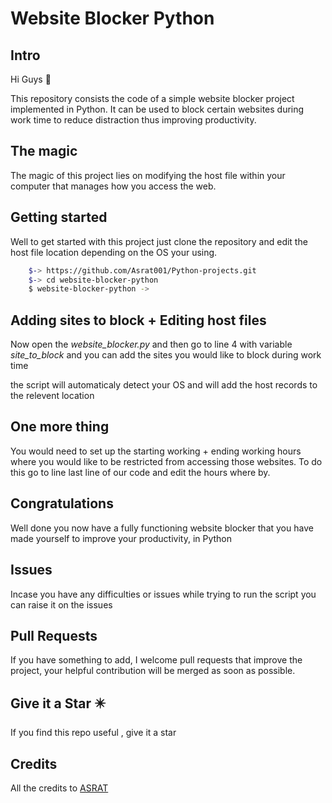 # Website Blocker Python


Intro 
------------

Hi Guys 👋 

This repository consists the code of a simple website blocker project implemented in Python. It can be used to block certain websites during work time to reduce distraction thus improving productivity.


The magic 
--------------

The magic of this project lies on modifying the host file within your 
computer that manages how you access the web.

Getting started 
---------------------

Well to get started with this project just clone the repository 
and edit the host file location depending on the OS your using.

```bash
    $-> https://github.com/Asrat001/Python-projects.git
    $-> cd website-blocker-python
    $ website-blocker-python ->
```

Adding sites to block + Editing host files 
------------------------------------------------

Now open the *website_blocker.py* and then go to line 4 with variable *site_to_block*
and you can add the sites you would like to block during work time


the script will automaticaly detect your OS and will add the host records to the relevent location

One more thing 
-------------------

You would need to set up the starting working + ending working hours where you would like to be restricted from accessing those websites.
To do this go to line last line of our code and edit the hours where by.



Congratulations 
--------------------

Well done you now have a fully functioning website blocker that you have made yourself to improve your productivity, in Python 

Issues 
-----------

Incase you have any difficulties or issues while trying to run the script
you can raise it on the issues 

Pull Requests
----------------

If you have something to add, I welcome pull requests that improve the project, your helpful contribution will be merged as soon as possible.


Give it a Star ✴️
--------------------
If you find this repo useful , give it a star

Credits
-----------
All the credits to [ASRAT](https://github.com/Asrat001/) 
